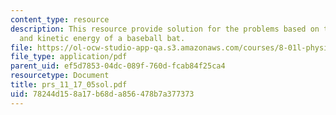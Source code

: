 ```yaml
---
content_type: resource
description: This resource provide solution for the problems based on the momentum
  and kinetic energy of a baseball bat.
file: https://ol-ocw-studio-app-qa.s3.amazonaws.com/courses/8-01l-physics-i-classical-mechanics-fall-2005/78244d158a17b68da856478b7a377373_prs_11_17_05sol.pdf
file_type: application/pdf
parent_uid: ef5d7853-04dc-089f-760d-fcab84f25ca4
resourcetype: Document
title: prs_11_17_05sol.pdf
uid: 78244d15-8a17-b68d-a856-478b7a377373
---
```

